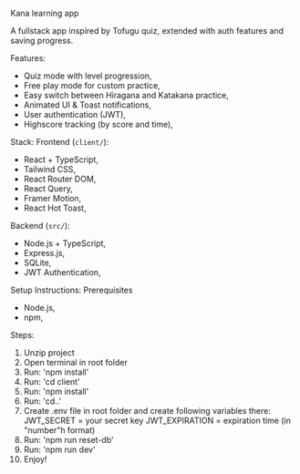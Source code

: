 Kana learning app

A fullstack app inspired by Tofugu quiz, extended with auth features and saving progress.

Features:
- Quiz mode with level progression,
- Free play mode for custom practice,
- Easy switch between Hiragana and Katakana practice,
- Animated UI & Toast notifications,
- User authentication (JWT),
- Highscore tracking (by score and time),

Stack:
Frontend (`client/`):
- React + TypeScript,
- Tailwind CSS,
- React Router DOM,
- React Query,
- Framer Motion,
- React Hot Toast,

Backend (`src/`):
- Node.js + TypeScript,
- Express.js,
- SQLite,
- JWT Authentication,

Setup Instructions:
Prerequisites
- Node.js,
- npm,

Steps:
1. Unzip project
2. Open terminal in root folder
3. Run: 'npm install'
4. Run: 'cd client'
5. Run: 'npm install'
6. Run: 'cd..'
7. Create .env file in root folder and create following variables there:
  JWT_SECRET = your secret key
  JWT_EXPIRATION = expiration time (in "number"h format)
8. Run: 'npm run reset-db'
9. Run: 'npm run dev'
10. Enjoy! 
